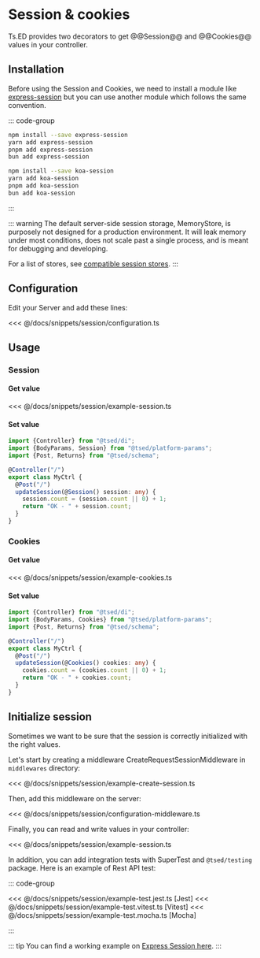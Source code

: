 # Session & cookies

Ts.ED provides two decorators to get @@Session@@ and @@Cookies@@ values in your controller.

## Installation

Before using the Session and Cookies, we need to install a module like [express-session](https://www.npmjs.com/package/express-session) but
you can use another module which follows the same convention.

::: code-group

```bash [Express.js]
npm install --save express-session
yarn add express-session
pnpm add express-session
bun add express-session
```

```bash [Koa.js]
npm install --save koa-session
yarn add koa-session
pnpm add koa-session
bun add koa-session
```

:::

::: warning
The default server-side session storage, MemoryStore, is purposely not designed for a production environment. It will leak memory under most conditions, does not scale past a single process, and is meant for debugging and developing.

For a list of stores, see [compatible session stores](https://www.npmjs.com/package/express-session#compatible-session-stores).
:::

## Configuration

Edit your Server and add these lines:

<<< @/docs/snippets/session/configuration.ts

## Usage

### Session

#### Get value

<<< @/docs/snippets/session/example-session.ts

#### Set value

```typescript
import {Controller} from "@tsed/di";
import {BodyParams, Session} from "@tsed/platform-params";
import {Post, Returns} from "@tsed/schema";

@Controller("/")
export class MyCtrl {
  @Post("/")
  updateSession(@Session() session: any) {
    session.count = (session.count || 0) + 1;
    return "OK - " + session.count;
  }
}
```

### Cookies

#### Get value

<<< @/docs/snippets/session/example-cookies.ts

#### Set value

```typescript
import {Controller} from "@tsed/di";
import {BodyParams, Cookies} from "@tsed/platform-params";
import {Post, Returns} from "@tsed/schema";

@Controller("/")
export class MyCtrl {
  @Post("/")
  updateSession(@Cookies() cookies: any) {
    cookies.count = (cookies.count || 0) + 1;
    return "OK - " + cookies.count;
  }
}
```

## Initialize session

Sometimes we want to be sure that the session is correctly initialized with the right values.

Let's start by creating a middleware CreateRequestSessionMiddleware in `middlewares` directory:

<<< @/docs/snippets/session/example-create-session.ts

Then, add this middleware on the server:

<<< @/docs/snippets/session/configuration-middleware.ts

Finally, you can read and write values in your controller:

<<< @/docs/snippets/session/example-session.ts

In addition, you can add integration tests with SuperTest and `@tsed/testing` package.
Here is an example of Rest API test:

::: code-group

<<< @/docs/snippets/session/example-test.jest.ts [Jest]
<<< @/docs/snippets/session/example-test.vitest.ts [Vitest]
<<< @/docs/snippets/session/example-test.mocha.ts [Mocha]

:::

::: tip
You can find a working example on [Express Session here](https://github.com/tsedio/tsed-example-session).
:::
